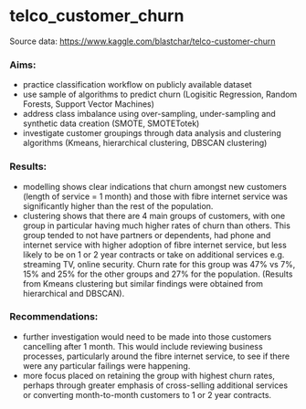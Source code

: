 # telco_customer_churn

Source data: https://www.kaggle.com/blastchar/telco-customer-churn

### Aims:
- practice classification workflow on publicly available dataset
- use sample of algorithms to predict churn (Logisitic Regression, Random Forests, Support Vector Machines)
- address class imbalance using over-sampling, under-sampling and synthetic data creation (SMOTE, SMOTETotek)
- investigate customer groupings through data analysis and clustering algorithms (Kmeans, hierarchical clustering, DBSCAN clustering)

### Results:
- modelling shows clear indications that churn amongst new customers (length of service = 1 month) and those with fibre internet service was significantly higher than the rest of the population.
- clustering shows that there are 4 main groups of customers, with one group in particular having much higher rates of churn than others. This group tended to not have partners or dependents, had phone and internet service with higher adoption of fibre internet service, but less likely to be on 1 or 2 year contracts or take on additional services e.g. streaming TV, online security. Churn rate for this group was 47% vs 7%, 15% and 25% for the other groups and 27% for the population. (Results from Kmeans clustering but similar findings were obtained from hierarchical and DBSCAN).

### Recommendations:
- further investigation would need to be made into those customers cancelling after 1 month. This would include reviewing business processes, particularly around the fibre internet service, to see if there were any particular failings were happening.
- more focus placed on retaining the group with highest churn rates, perhaps through greater emphasis of cross-selling additional services or converting month-to-month customers to 1 or 2 year contracts.
